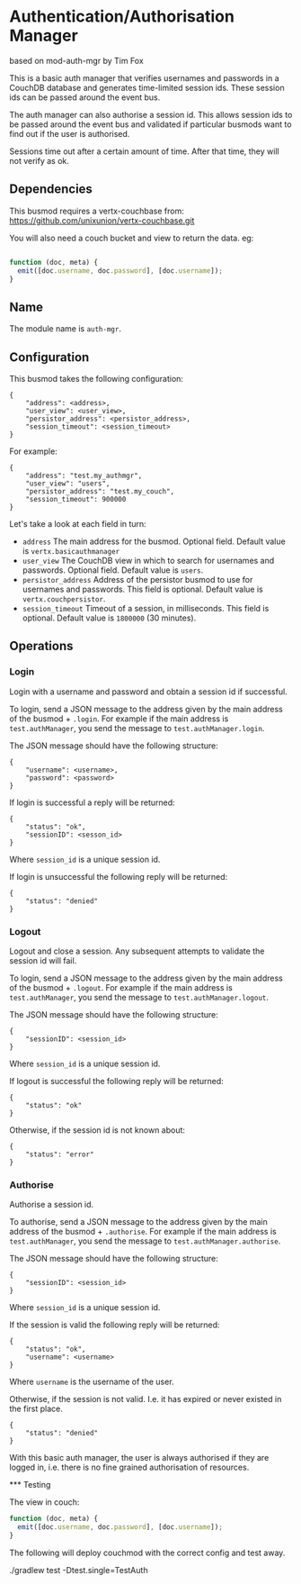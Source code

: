 # Authentication/Authorisation Manager

based on mod-auth-mgr by Tim Fox

This is a basic auth manager that verifies usernames and passwords in a CouchDB database and generates time-limited session ids. These session ids can be passed around the event bus.

The auth manager can also authorise a session id. This allows session ids to be passed around the event bus and validated if particular busmods want to find out if the user is authorised.

Sessions time out after a certain amount of time. After that time, they will not verify as ok.

## Dependencies

This busmod requires a vertx-couchbase from: https://github.com/unixunion/vertx-couchbase.git

You will also need a couch bucket and view to return the data. eg:

```javascript

function (doc, meta) {
  emit([doc.username, doc.password], [doc.username]);
}

```

## Name

The module name is `auth-mgr`.

## Configuration

This busmod takes the following configuration:

    {
        "address": <address>,
        "user_view": <user_view>,
        "persistor_address": <persistor_address>,
        "session_timeout": <session_timeout>   
    }
    
For example:

    {
        "address": "test.my_authmgr",
        "user_view": "users",
        "persistor_address": "test.my_couch",
        "session_timeout": 900000
    }        
    
Let's take a look at each field in turn:

* `address` The main address for the busmod. Optional field. Default value is `vertx.basicauthmanager`
* `user_view` The CouchDB view in which to search for usernames and passwords. Optional field. Default value is `users`.
* `persistor_address` Address of the persistor busmod to use for usernames and passwords. This field is optional. Default value is `vertx.couchpersistor`.
* `session_timeout` Timeout of a session, in milliseconds. This field is optional. Default value is `1800000` (30 minutes).

## Operations

### Login

Login with a username and password and obtain a session id if successful.

To login, send a JSON message to the address given by the main address of the busmod + `.login`. For example if the main address is `test.authManager`, you send the message to `test.authManager.login`.

The JSON message should have the following structure:

    {
        "username": <username>,
        "password": <password>
    }
    
If login is successful a reply will be returned:

    {
        "status": "ok",
        "sessionID": <sesson_id>    
    }
    
Where `session_id` is a unique session id.

If login is unsuccessful the following reply will be returned:

    {
        "status": "denied"    
    }
    
### Logout

Logout and close a session. Any subsequent attempts to validate the session id will fail.

To login, send a JSON message to the address given by the main address of the busmod + `.logout`. For example if the main address is `test.authManager`, you send the message to `test.authManager.logout`.

The JSON message should have the following structure:

    {
        "sessionID": <session_id>
    }   
    
Where `session_id` is a unique session id. 
 
If logout is successful the following reply will be returned:

    {
        "status": "ok"    
    } 
    
Otherwise, if the session id is not known about:

    {
        "status": "error"    
    }   
    
### Authorise

Authorise a session id.

To authorise, send a JSON message to the address given by the main address of the busmod + `.authorise`. For example if the main address is `test.authManager`, you send the message to `test.authManager.authorise`.

The JSON message should have the following structure:

    {
        "sessionID": <session_id>
    }   
    
Where `session_id` is a unique session id. 
 
If the session is valid the following reply will be returned:

    {
        "status": "ok",
        "username": <username>    
    } 
    
Where `username` is the username of the user.    
    
Otherwise, if the session is not valid. I.e. it has expired or never existed in the first place.

    {
        "status": "denied"    
    }

With this basic auth manager, the user is always authorised if they are logged in, i.e. there is no fine grained authorisation of resources.

*** Testing

The view in couch:

```js
function (doc, meta) {
  emit([doc.username, doc.password], [doc.username]);
}
```

The following will deploy couchmod with the correct config and test away.

./gradlew test -Dtest.single=TestAuth

